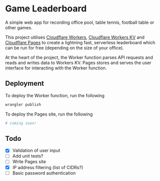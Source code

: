 # Game Leaderboard

A simple web app for recording office pool, table tennis, football table or other games.

This project utilises [Cloudflare Workers](https://workers.cloudflare.com/), [Cloudflare Workers KV](https://developers.cloudflare.com/workers/runtime-apis/kv) and [Cloudflare Pages](https://pages.cloudflare.com/) to create a lightning fast, serverless leaderboard which can be run for free (depending on the size of your office).

At the heart of the project, the Worker function parses API requests and reads and writes data to Workers KV. Pages stores and serves the user interface for interacting with the Worker function.

## Deployment

To deploy the Worker function, run the following

```bash
wrangler publish
```

To deploy the Pages site, run the following

```bash
# coming soon!
```

## Todo

- [x] Validation of user input
- [ ] Add unit tests?
- [ ] Write Pages site
- [x] IP address filtering (list of CIDRs?)
- [ ] Basic password authentication
